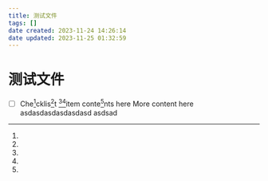 ```yaml
---
title: 测试文件
tags: []
date created: 2023-11-24 14:26:14
date updated: 2023-11-25 01:32:59
---
```


# 测试文件

- [ ] Che[^1]cklis[^2]t [^3][^4]item conte[^5]nts here More content here
asdasdasdasdasdasd
asdsad

[^1]:
[^2]:
[^3]:
[^4]:
[^5]:
